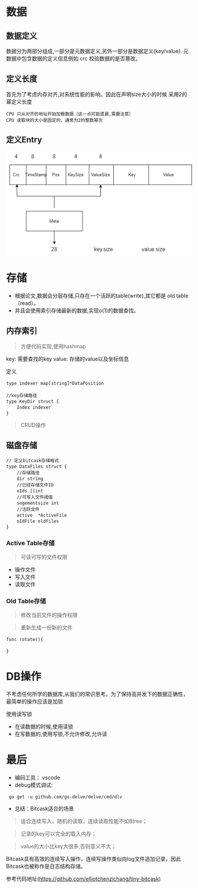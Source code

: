 # 数据

##  数据定义

数据分为两部分组成,一部分是元数据定义,另外一部分是数据定义(key/value). 元数据中包含数据的定义信息例如 crc 校验数据的是否篡改。

## 定义长度

首先为了考虑内存对齐,对系统性能的影响。因此在声明size大小的时候 采用2的幂定义长度

```
CPU 只从对齐的地址开始加载数据（这一点可能遗漏,需要注意）
CPU 读取块的大小是固定的，通常为2的整数幂次
```

## 定义Entry
![image](image/crg.png)



# 存储

- 根据论文,数据会分层存储,只存在一个活跃的table(write),其它都是 old table（read）。
- 并且会使用索引存储最新的数据,实现o(1)的数据查找。

## 内存索引

> 方便代码实现,使用hashmap

key: 需要查找的key
value: 存储的value以及坐标信息


定义
```golang
type indexer map[string]*DataPosition

//key存储路径
type KeyDir struct {
	Index indexer
}
```

> CRUD操作


## 磁盘存储


```golang
// 定义bitcask存储格式
type DataFiles struct {
	//存储路径
	dir string
	//已经存储文件ID
	oIds []int
	//可写入文件阈值
	segementsize int
	//活跃文件
	active  *ActiveFile
	oIdFile oldFiles
}
```

### Active Table存储

> 可读可写的文件权限

- 操作文件
- 写入文件
- 读取文件

### Old Table存储

> 修改当前文件的操作权限

> 重新生成一份新的文件

```
func rotate(){

}
```

# DB操作

不考虑任何所学的数据库,从我们的常识思考。为了保持高并发下的数据正确性，最简单的操作应该是加锁

使用读写锁

- 在读数据的时候,使用读锁
- 在写数据的,使用写锁,不允许修改,允许读


# 最后

- 编码工具： vscode
- debug模式调试:
```golang
 go get -u github.com/go-delve/delve/cmd/dlv
```


- 总结：Bitcask适合的场景

> 适合连续写入，随机的读取，连续读取性能不如Btree；

> 记录的key可以完全的载入内存；

> value的大小比key大很多,否则意义不大；


Bitcask具有高效的连续写入操作，连续写操作类似向log文件追加记录，因此Bitcask也被称作是日志结构存储。

参考代码地址(https://github.com/elliotchenzichang/tiny-bitcask)


















